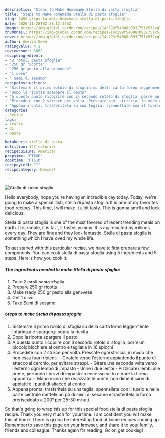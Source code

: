 ```yaml
---
description: "Steps to Make Homemade Stella di pasta sfoglia"
title: "Steps to Make Homemade Stella di pasta sfoglia"
slug: 2450-steps-to-make-homemade-stella-di-pasta-sfoglia
date: 2020-11-28T02:38:12.355Z
image: https://img-global.cpcdn.com/recipes/14c299f54088c093/751x532cq70/stella-di-pasta-sfoglia-recipe-main-photo.jpg
thumbnail: https://img-global.cpcdn.com/recipes/14c299f54088c093/751x532cq70/stella-di-pasta-sfoglia-recipe-main-photo.jpg
cover: https://img-global.cpcdn.com/recipes/14c299f54088c093/751x532cq70/stella-di-pasta-sfoglia-recipe-main-photo.jpg
author: Amelia Owen
ratingvalue: 4.1
reviewcount: 3662
recipeingredient:
- "2 rotoli pasta sfoglia"
- "250 gr ricotta"
- "250 gr pesto alla genovese"
- "1 uovo"
- " Semi di sesamo"
recipeinstructions:
- "Sistemare il primo rotolo di sfoglia su della carta forno leggermente infarinata e spargergli sopra la ricotta"
- "Dopo la ricotta spargere il pesto"
- "A questo punto ricoprire con il secondo rotolo di sfoglia, porre un piccolo bicchiere al centro e tagliarla in 16 spicchi"
- "Procedete con 2 strisce per volta. Pressate ogni striscia, in modo che non esca fuori ripieno. Giratele verso l’esterno appiattendo il punto di attacco al cerchio, per evitare strappi. Girare una seconda volta verso l’esterno ogni lembo di impasto Unire i due lembi Pizzicare i lembi alle punte, portando i pezzi di impasto in eccesso sotto e dare la forma appuntita. Mano mano che realizzate le punte, non dimenticarvi di appiattire i punti di attacco al centro"
- "Appena pronta, trasferitela su una teglia, spennellate con il tuorlo e nella parte centrale mettete un pò di semi di sesamo e trasferitela in forno preriscaldato a 200° per 25-30 minuti"
categories:
- Recipe
tags:
- stella
- di
- pasta

katakunci: stella di pasta 
nutrition: 147 calories
recipecuisine: American
preptime: "PT36M"
cooktime: "PT51M"
recipeyield: "1"
recipecategory: Dessert

---
```



![Stella di pasta sfoglia](https://img-global.cpcdn.com/recipes/14c299f54088c093/751x532cq70/stella-di-pasta-sfoglia-recipe-main-photo.jpg)

Hello everybody, hope you're having an incredible day today. Today, we're going to make a special dish, stella di pasta sfoglia. It is one of my favorites food recipes. This time, I will make it a bit tasty. This is gonna smell and look delicious.

Stella di pasta sfoglia is one of the most favored of recent trending meals on earth. It is simple, it is fast, it tastes yummy. It is appreciated by millions every day. They are fine and they look fantastic. Stella di pasta sfoglia is something which I have loved my whole life.




To get started with this particular recipe, we have to first prepare a few components. You can cook stella di pasta sfoglia using 5 ingredients and 5 steps. Here is how you cook it.

<!--inarticleads1-->

##### The ingredients needed to make Stella di pasta sfoglia:

1. Take 2 rotoli pasta sfoglia
1. Prepare 250 gr ricotta
1. Make ready 250 gr pesto alla genovese
1. Get 1 uovo
1. Take  Semi di sesamo




<!--inarticleads2-->

##### Steps to make Stella di pasta sfoglia:

1. Sistemare il primo rotolo di sfoglia su della carta forno leggermente infarinata e spargergli sopra la ricotta
1. Dopo la ricotta spargere il pesto
1. A questo punto ricoprire con il secondo rotolo di sfoglia, porre un piccolo bicchiere al centro e tagliarla in 16 spicchi
1. Procedete con 2 strisce per volta. Pressate ogni striscia, in modo che non esca fuori ripieno. - Giratele verso l’esterno appiattendo il punto di attacco al cerchio, per evitare strappi. - Girare una seconda volta verso l’esterno ogni lembo di impasto - Unire i due lembi - Pizzicare i lembi alle punte, portando i pezzi di impasto in eccesso sotto e dare la forma appuntita. - Mano mano che realizzate le punte, non dimenticarvi di appiattire i punti di attacco al centro
1. Appena pronta, trasferitela su una teglia, spennellate con il tuorlo e nella parte centrale mettete un pò di semi di sesamo e trasferitela in forno preriscaldato a 200° per 25-30 minuti




So that's going to wrap this up for this special food stella di pasta sfoglia recipe. Thank you very much for your time. I am confident you will make this at home. There is gonna be interesting food at home recipes coming up. Remember to save this page on your browser, and share it to your family, friends and colleague. Thanks again for reading. Go on get cooking!

